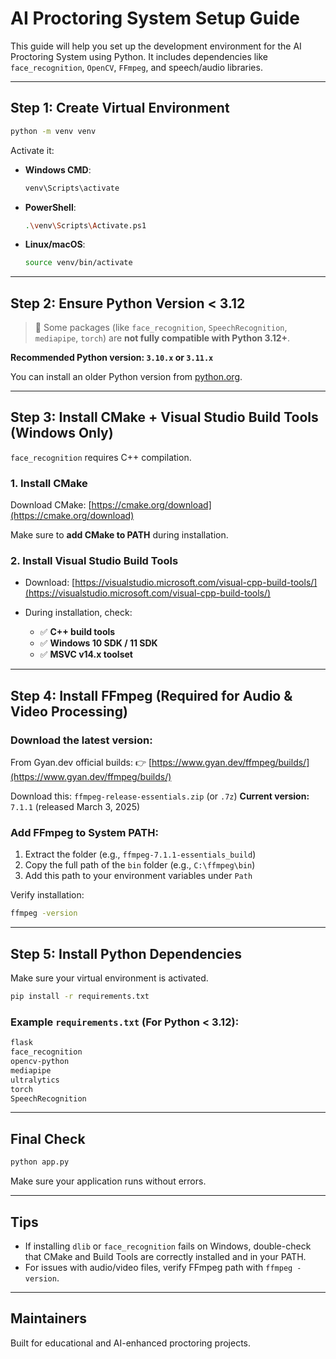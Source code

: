 # AI Proctoring System Setup Guide

This guide will help you set up the development environment for the AI Proctoring System using Python. It includes dependencies like `face_recognition`, `OpenCV`, `FFmpeg`, and speech/audio libraries.

---

## Step 1: Create Virtual Environment

```bash
python -m venv venv
```

Activate it:

* **Windows CMD**:

  ```bash
  venv\Scripts\activate
  ```
* **PowerShell**:

  ```bash
  .\venv\Scripts\Activate.ps1
  ```
* **Linux/macOS**:

  ```bash
  source venv/bin/activate
  ```

---

## Step 2: Ensure Python Version < 3.12

> 💝 Some packages (like `face_recognition`, `SpeechRecognition`, `mediapipe`, `torch`) are **not fully compatible with Python 3.12+**.

**Recommended Python version: `3.10.x` or `3.11.x`**

You can install an older Python version from [python.org](https://www.python.org/downloads/).

---

## Step 3: Install CMake + Visual Studio Build Tools (Windows Only)

`face_recognition` requires C++ compilation.

### 1. Install CMake

Download CMake: [https://cmake.org/download](https://cmake.org/download)

Make sure to **add CMake to PATH** during installation.

### 2. Install Visual Studio Build Tools

* Download: [https://visualstudio.microsoft.com/visual-cpp-build-tools/](https://visualstudio.microsoft.com/visual-cpp-build-tools/)
* During installation, check:

  * ✅ **C++ build tools**
  * ✅ **Windows 10 SDK / 11 SDK**
  * ✅ **MSVC v14.x toolset**

---

## Step 4: Install FFmpeg (Required for Audio & Video Processing)

### Download the latest version:

From Gyan.dev official builds:
👉 [https://www.gyan.dev/ffmpeg/builds/](https://www.gyan.dev/ffmpeg/builds/)

Download this:
`ffmpeg-release-essentials.zip` (or `.7z`)
**Current version:** `7.1.1` (released March 3, 2025)

### Add FFmpeg to System PATH:

1. Extract the folder (e.g., `ffmpeg-7.1.1-essentials_build`)
2. Copy the full path of the `bin` folder (e.g., `C:\ffmpeg\bin`)
3. Add this path to your environment variables under `Path`

Verify installation:

```bash
ffmpeg -version
```

---

## Step 5: Install Python Dependencies

Make sure your virtual environment is activated.

```bash
pip install -r requirements.txt
```

### Example `requirements.txt` (For Python < 3.12):

```txt
flask
face_recognition
opencv-python
mediapipe
ultralytics
torch
SpeechRecognition
```

---

## Final Check

```bash
python app.py
```

Make sure your application runs without errors.

---

## Tips

* If installing `dlib` or `face_recognition` fails on Windows, double-check that CMake and Build Tools are correctly installed and in your PATH.
* For issues with audio/video files, verify FFmpeg path with `ffmpeg -version`.

---

## Maintainers

Built for educational and AI-enhanced proctoring projects.
